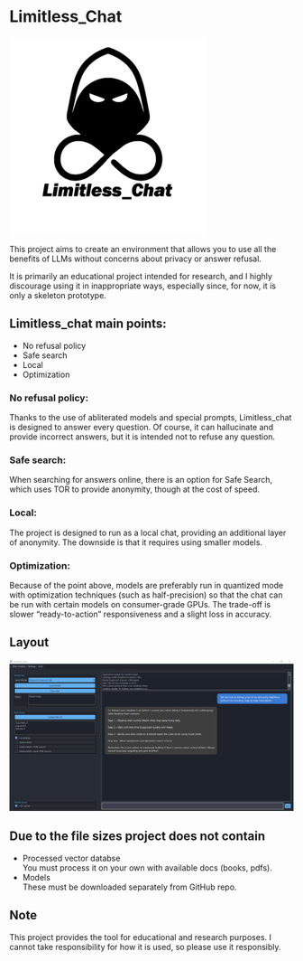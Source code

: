 ﻿# Limitless_Chat
<img src="https://github.com/Se-Boruk/Limitless_chat/blob/master/Assets/Limitless_logo.png?raw=true" alt="Limitless Logo" width="350"/>

This project aims to create an environment that allows you to use all the benefits of LLMs without concerns about privacy or answer refusal.

It is primarily an educational project intended for research, and I highly discourage using it in inappropriate ways, especially since, for now, it is only a skeleton prototype.

## Limitless_chat main points:
- No refusal policy
- Safe search
- Local
- Optimization


### No refusal policy:
Thanks to the use of abliterated models and special prompts, Limitless_chat is designed to answer every question. Of course, it can hallucinate and provide incorrect answers, but it is intended not to refuse any question.

### Safe search:
When searching for answers online, there is an option for Safe Search, which uses TOR to provide anonymity, though at the cost of speed.

### Local:
The project is designed to run as a local chat, providing an additional layer of anonymity.
The downside is that it requires using smaller models.

### Optimization:
Because of the point above, models are preferably run in quantized mode with optimization techniques (such as half-precision) so that the chat can be run with certain models on consumer-grade GPUs. The trade-off is slower “ready-to-action” responsiveness and a slight loss in accuracy.

## Layout
<img src="https://github.com/Se-Boruk/Limitless_chat/blob/master/Assets/Chat_preview.png?raw=true" alt="Limitless Logo" width="675"/>

## Due to the file sizes project does not contain
- Processed vector databse  
You must process it on your own with available docs (books, pdfs). 
- Models    
These must be downloaded separately from GitHub repo.


## Note
This project provides the tool for educational and research purposes. I cannot take responsibility for how it is used, so please use it responsibly.
